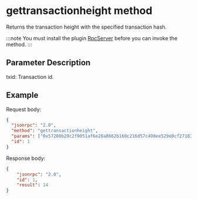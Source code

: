 ﻿# gettransactionheight method

Returns the transaction height with the specified transaction hash.

:::note
 You must install the plugin [RpcServer](https://github.com/neo-project/neo-modules/releases) before you can invoke the method.
:::

## Parameter Description

txid: Transaction id.

## Example

Request body:

```json
{
  "jsonrpc": "2.0",
  "method": "gettransactionheight",
  "params": ["0x57280b29c2f9051af6e28a8662b160c216d57c498ee529e0cf271833f90e1a53"],
  "id": 1
}
```

Response body:

```json
{
    "jsonrpc": "2.0",
    "id": 1,
    "result": 14
}

```
